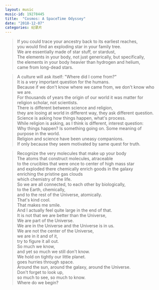 ```yaml
---
layout: music
music-id: 19278445 
title:  "Cosmos: A SpaceTime Odyssey"
date: "2018-12-07"
categories: 纪录片
---
```


> If you could trace your ancestry back to its earliest reaches,  
> you would find an exploding star in your family tree.  
> We are essentially made of star stuff, or stardust,  
> The elements in your body, not just generically, but specifically,  
> the elements in your body heavier than hydrogen and helium,  
> came from long-dead stars.  

> A culture will ask itself: "Where did I come from?"  
> It is a very important question for the humans.  
> Because if we don't know where we came from, we don't know who we are.  
> For thousands of years the origin of our world it was matter for religion scholar, not scientists.  
> There is different between science and religion,  
> they are looing at world in different way, they ask different question.  
> Science is asking how things happen, what's process.  
> While religion is asking, as I think is different, interest question:  
> Why things happen? Is something going on. Some meaning of purpose in the world.  
> Religion and science have been uneasy companions.  
> If only because they seem motivated by same quest for truth.  

> Recognize the very molecules that make up your body  
> The atoms that construct molecules, atraceable  
> to the crucibles that were once to center of high mass star  
> and exploded there chemically enrich goods in the galaxy  
> enriching the pristine gas clouds  
> which chemistry of the life.  
> So we are all connected, to each other by biologically,  
> to the Earth, chemically,  
> and to the rest of the Universe, atomically.  
> That's kind cool.  
> That makes me smile.  
> And I actually feel quite large in the end of that.  
> It is not that we are better than the Universe,  
> We are part of the Universe.  
> We are in the Universe and the Universe is in us.  
> We are not the center of the Universe,  
> we are in it and of it,  
> try to figure it all out.  
> So much we know,  
> and yet so much we still don't know.  
> We hold on tightly our little planet.  
> goes hurries through space.  
> Around the sun, around the galaxy, around the Universe.  
> Don't forget to look up,  
> so much to see, so much to know.  
> Where do we begin?  
